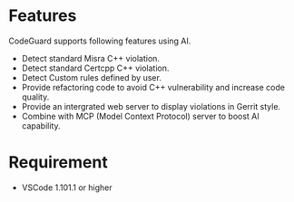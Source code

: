 # Features
CodeGuard supports following features using AI.
- Detect standard Misra C++ violation.
- Detect standard Certcpp C++ violation.
- Detect Custom rules defined by user. 
- Provide refactoring code to avoid C++ vulnerability and increase code quality.
- Provide an intergrated web server to display violations in Gerrit style.
- Combine with MCP (Model Context Protocol) server to boost AI capability. 

# Requirement
- VSCode 1.101.1 or higher
